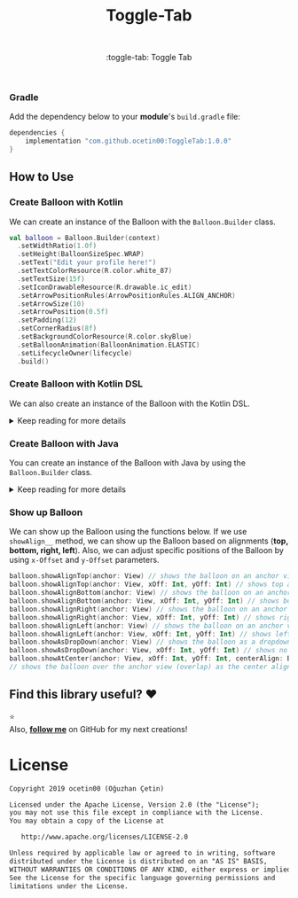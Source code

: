 <h1 align="center">Toggle-Tab </h1></br>

<p align="center">
:toggle-tab: Toggle Tab
</p>
</br>


### Gradle
Add the dependency below to your **module**'s `build.gradle` file:

```gradle
dependencies {
    implementation "com.github.ocetin00:ToggleTab:1.0.0"
}
```


</details>

## How to Use

### Create Balloon with Kotlin
We can create an instance of the Balloon with the `Balloon.Builder` class.

```kotlin
val balloon = Balloon.Builder(context)
  .setWidthRatio(1.0f)
  .setHeight(BalloonSizeSpec.WRAP)
  .setText("Edit your profile here!")
  .setTextColorResource(R.color.white_87)
  .setTextSize(15f)
  .setIconDrawableResource(R.drawable.ic_edit)
  .setArrowPositionRules(ArrowPositionRules.ALIGN_ANCHOR)
  .setArrowSize(10)
  .setArrowPosition(0.5f)
  .setPadding(12)
  .setCornerRadius(8f)
  .setBackgroundColorResource(R.color.skyBlue)
  .setBalloonAnimation(BalloonAnimation.ELASTIC)
  .setLifecycleOwner(lifecycle)
  .build()
```

### Create Balloon with Kotlin DSL
We can also create an instance of the Balloon with the Kotlin DSL.

<details>
 <summary>Keep reading for more details</summary>

You can create an instance of the Balloon with `createBalloon` as the example below:
```kotlin
@Preview
@Composable
fun ToggleTabPreview2() {
    Row(
        horizontalArrangement = Arrangement.Center,
        modifier = Modifier
            .padding(top = 10.dp)
            .fillMaxWidth()
    ) {
        ToggleTab(modifier = Modifier.fillMaxWidth(0.6f),titleList = listOf("Male", "Famele"), onTabSelected = {})
    }
}
```
</details>

### Create Balloon with Java
You can create an instance of the Balloon with Java by using the `Balloon.Builder` class.

<details>
 <summary>Keep reading for more details</summary>

You can create an instance of the Balloon as the following example below: 
```kotlin
Balloon balloon = new Balloon.Builder(context)
   @Preview
@Composable
fun ToggleTabPreview1() {
    var selectedPageIndex by remember {
        mutableStateOf(1)
    }

    Column(
        modifier = Modifier
            .fillMaxSize()
            .background(Color.White)
    ) {
        Row(
            modifier = Modifier
                .padding(vertical = 20.dp)
                .fillMaxWidth()
                .background(Color.White), horizontalArrangement = Arrangement.Center
        ) {
            ToggleTab(
                modifier = Modifier
                    .fillMaxWidth(fraction = 0.9f)
                    .clip(ShapeDefaults.ExtraLarge),
                onTabSelected = { index ->
                    selectedPageIndex = index
                },
                titleList = listOf("First", "Second", "Third"),
                tabItemTextStyle = TextStyle.Default.copy(
                    fontSize = 12.sp,
                    fontWeight = FontWeight.Bold
                )
            )
        }
        var backgroundColor: Color = when (selectedPageIndex) {
            0 -> Color.Green
            1 -> Color.Magenta
            2 -> Color.Cyan
            else -> {
                Color.Green
            }
        }
        Column(
            modifier = Modifier
                .padding(20.dp)
                .fillMaxSize()
                .background(backgroundColor)
        ) {

        }
    }
}
```
</details>

### Show up Balloon
We can show up the Balloon using the functions below. If we use `showAlign__` method, we can show up the Balloon based on alignments (**top, bottom, right, left**). Also, we can adjust specific positions of the Balloon by using `x-Offset` and `y-Offset` parameters. <br>

```kotlin
balloon.showAlignTop(anchor: View) // shows the balloon on an anchor view as the top alignment.
balloon.showAlignTop(anchor: View, xOff: Int, yOff: Int) // shows top alignment with x-off and y-off.
balloon.showAlignBottom(anchor: View) // shows the balloon on an anchor view as the bottom alignment.
balloon.showAlignBottom(anchor: View, xOff: Int, yOff: Int) // shows bottom alignment with x-off and y-off.
balloon.showAlignRight(anchor: View) // shows the balloon on an anchor view as the right alignment.
balloon.showAlignRight(anchor: View, xOff: Int, yOff: Int) // shows right alignment with x-off and y-off.
balloon.showAlignLeft(anchor: View) // shows the balloon on an anchor view as the left alignment.
balloon.showAlignLeft(anchor: View, xOff: Int, yOff: Int) // shows left alignment with x-off and y-off.
balloon.showAsDropDown(anchor: View) // shows the balloon as a dropdown without any alignments.
balloon.showAsDropDown(anchor: View, xOff: Int, yOff: Int) // shows no alignments with x-off and y-off.
balloon.showAtCenter(anchor: View, xOff: Int, yOff: Int, centerAlign: BalloonCenterAlign.TOP)
// shows the balloon over the anchor view (overlap) as the center aligns.
```


## Find this library useful? :heart:
:star: <br>
Also, __[follow me](https://github.com/ocetin00)__ on GitHub for my next creations! 

# License
```xml
Copyright 2019 ocetin00 (Oğuzhan Çetin)

Licensed under the Apache License, Version 2.0 (the "License");
you may not use this file except in compliance with the License.
You may obtain a copy of the License at

   http://www.apache.org/licenses/LICENSE-2.0

Unless required by applicable law or agreed to in writing, software
distributed under the License is distributed on an "AS IS" BASIS,
WITHOUT WARRANTIES OR CONDITIONS OF ANY KIND, either express or implied.
See the License for the specific language governing permissions and
limitations under the License.
```
